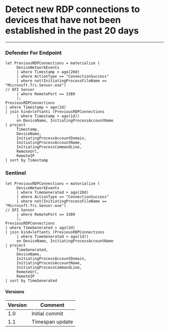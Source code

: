 # Detect new RDP connections to devices that have not been established in the past 20 days
----
### Defender For Endpoint

```
let PreviousRDPConnections = materialize (
     DeviceNetworkEvents
     | where Timestamp > ago(20d)
     | where ActionType == "ConnectionSuccess"
     | where not(InitiatingProcessFileName == "Microsoft.Tri.Sensor.exe") 
// DFI Sensor
     | where RemotePort == 3389
     );
PreviousRDPConnections
| where Timestamp > ago(2d)
| join kind=leftanti (PreviousRDPConnections
     | where Timestamp > ago(1d))
     on DeviceName, InitiatingProcessAccountName
| project
     Timestamp,
     DeviceName,
     InitiatingProcessAccountDomain,
     InitiatingProcessAccountName,
     InitiatingProcessCommandLine,
     RemoteUrl,
     RemoteIP
| sort by Timestamp
```
### Sentinel
```
let PreviousRDPConnections = materialize (
     DeviceNetworkEvents
     | where TimeGenerated > ago(20d)
     | where ActionType == "ConnectionSuccess"
     | where not(InitiatingProcessFileName == "Microsoft.Tri.Sensor.exe") 
// DFI Sensor
     | where RemotePort == 3389
     );
PreviousRDPConnections
| where TimeGenerated > ago(2d)
| join kind=leftanti (PreviousRDPConnections
     | where TimeGenerated > ago(1d))
     on DeviceName, InitiatingProcessAccountName
| project
     TimeGenerated,
     DeviceName,
     InitiatingProcessAccountDomain,
     InitiatingProcessAccountName,
     InitiatingProcessCommandLine,
     RemoteUrl,
     RemoteIP
| sort by TimeGenerated
```

#### Versions
| Version | Comment |
| ---  | --- |
| 1.0 | Initial commit |
| 1.1 | Timespan update |

